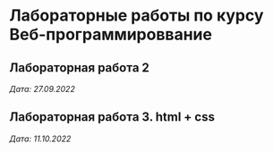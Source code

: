 # Лабораторные работы по курсу Веб-программироввание

## Лабораторная работа 2

*Дата: 27.09.2022*

## Лабораторная работа 3. html + css

*Дата: 11.10.2022*
